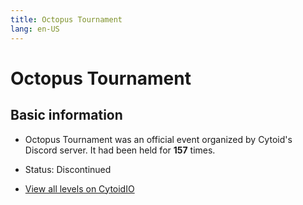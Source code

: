```yaml
---
title: Octopus Tournament
lang: en-US
---
```

# Octopus Tournament

## Basic information

- Octopus Tournament was an official event organized by Cytoid's Discord server. It had been held for **157** times.

- Status: Discontinued

- [View all levels on CytoidIO](https://cytoid.io/collections/octopus.tournament)
